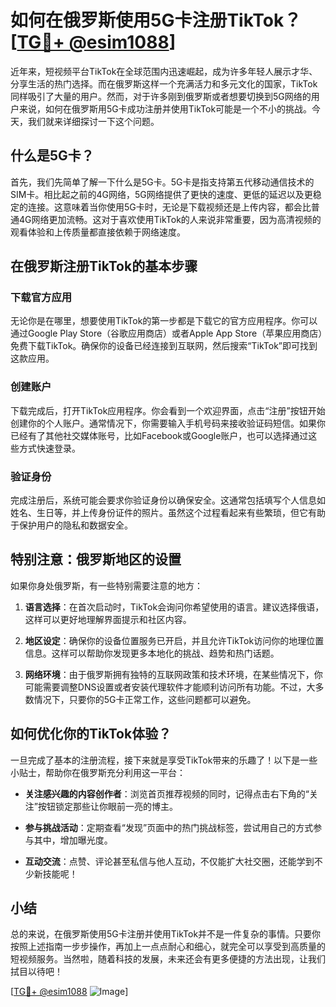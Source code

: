 # 如何在俄罗斯使用5G卡注册TikTok？[[TG💪+ @esim1088](https://t.me/s/esim1088)]

近年来，短视频平台TikTok在全球范围内迅速崛起，成为许多年轻人展示才华、分享生活的热门选择。而在俄罗斯这样一个充满活力和多元文化的国家，TikTok同样吸引了大量的用户。然而，对于许多刚到俄罗斯或者想要切换到5G网络的用户来说，如何在俄罗斯用5G卡成功注册并使用TikTok可能是一个不小的挑战。今天，我们就来详细探讨一下这个问题。

## 什么是5G卡？

首先，我们先简单了解一下什么是5G卡。5G卡是指支持第五代移动通信技术的SIM卡。相比起之前的4G网络，5G网络提供了更快的速度、更低的延迟以及更稳定的连接。这意味着当你使用5G卡时，无论是下载视频还是上传内容，都会比普通4G网络更加流畅。这对于喜欢使用TikTok的人来说非常重要，因为高清视频的观看体验和上传质量都直接依赖于网络速度。

## 在俄罗斯注册TikTok的基本步骤

### 下载官方应用

无论你是在哪里，想要使用TikTok的第一步都是下载它的官方应用程序。你可以通过Google Play Store（谷歌应用商店）或者Apple App Store（苹果应用商店）免费下载TikTok。确保你的设备已经连接到互联网，然后搜索“TikTok”即可找到这款应用。

### 创建账户

下载完成后，打开TikTok应用程序。你会看到一个欢迎界面，点击“注册”按钮开始创建你的个人账户。通常情况下，你需要输入手机号码来接收验证码短信。如果你已经有了其他社交媒体账号，比如Facebook或Google账户，也可以选择通过这些方式快速登录。

### 验证身份

完成注册后，系统可能会要求你验证身份以确保安全。这通常包括填写个人信息如姓名、生日等，并上传身份证件的照片。虽然这个过程看起来有些繁琐，但它有助于保护用户的隐私和数据安全。

## 特别注意：俄罗斯地区的设置

如果你身处俄罗斯，有一些特别需要注意的地方：

1. **语言选择**：在首次启动时，TikTok会询问你希望使用的语言。建议选择俄语，这样可以更好地理解界面提示和社区内容。
   
2. **地区设定**：确保你的设备位置服务已开启，并且允许TikTok访问你的地理位置信息。这样可以帮助你发现更多本地化的挑战、趋势和热门话题。

3. **网络环境**：由于俄罗斯拥有独特的互联网政策和技术环境，在某些情况下，你可能需要调整DNS设置或者安装代理软件才能顺利访问所有功能。不过，大多数情况下，只要你的5G卡正常工作，这些问题都可以避免。

## 如何优化你的TikTok体验？

一旦完成了基本的注册流程，接下来就是享受TikTok带来的乐趣了！以下是一些小贴士，帮助你在俄罗斯充分利用这一平台：

- **关注感兴趣的内容创作者**：浏览首页推荐视频的同时，记得点击右下角的“关注”按钮锁定那些让你眼前一亮的博主。
  
- **参与挑战活动**：定期查看“发现”页面中的热门挑战标签，尝试用自己的方式参与其中，增加曝光度。
  
- **互动交流**：点赞、评论甚至私信与他人互动，不仅能扩大社交圈，还能学到不少新技能呢！

## 小结

总的来说，在俄罗斯使用5G卡注册并使用TikTok并不是一件复杂的事情。只要你按照上述指南一步步操作，再加上一点点耐心和细心，就完全可以享受到高质量的短视频服务。当然啦，随着科技的发展，未来还会有更多便捷的方法出现，让我们拭目以待吧！

[[TG💪+ @esim1088](https://t.me/s/esim1088) ![Image](https://i.postimg.cc/4NQfJmqS/Snipaste-2025-05-13-00-14-12.png)]